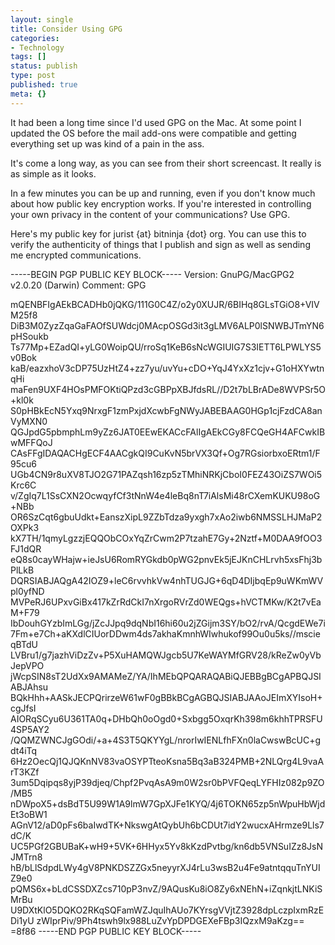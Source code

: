 ```yaml
---
layout: single
title: Consider Using GPG
categories:
- Technology
tags: []
status: publish
type: post
published: true
meta: {}
---
```

It had been a long time since I'd used GPG on the Mac. At some point I updated the OS before the mail add-ons were compatible and getting everything set up was kind of a pain in the ass.


It's come a long way, as you can see from their short screencast. It really is as simple as it looks.





In a few minutes you can be up and running, even if you don't know much about how public key encryption works. If you're interested in controlling your own privacy in the content of your communications? Use GPG.


Here's my public key for jurist {at} bitninja {dot} org. You can use this to verify the authenticity of things that I publish and sign as well as sending me encrypted communications.


-----BEGIN PGP PUBLIC KEY BLOCK-----
Version: GnuPG/MacGPG2 v2.0.20 (Darwin)
Comment: GPG

mQENBFIgAEkBCADHb0jQKG/111G0C4Z/o2y0XUJR/6BIHq8GLsTGiO8+VIVM25f8
DiB3M0ZyzZqaGaFAOfSUWdcj0MAcpOSGd3it3gLMV6ALP0lSNWBJTmYN6pHSoukb
Ts77Mp+EZadQI+yLG0WoipQU/rroSq1KeB6sNcWGIUIG7S3IETT6LPWLYS5v0Bok
kaB/eazxhoV3cDP75UzHtZ4+zz7yu/uvYu+cDO+YqJ4YxXz1cjv+G1oHXYwtnqHi
maFen9UXF4HOsPMFOKtiQPzd3cGBPpXBJfdsRL//D2t7bLBrADe8WVPSr5O+kl0k
S0pHBkEcN5Yxq9NrxgF1zmPxjdXcwbFgNWyJABEBAAG0HGp1cjFzdCA8anVyMXN0
QGJpdG5pbmphLm9yZz6JAT0EEwEKACcFAlIgAEkCGy8FCQeGH4AFCwkIBwMFFQoJ
CAsFFgIDAQACHgECF4AACgkQI9CuKvN5brVX3Qf+Og7RGsiorbxoERtm1/F95cu6
UGb4CN9r8uXV8TJO2G71PAZqsh16zp5zTMhiNRKjCboI0FEZ43OiZS7WOi5Krc6C
v/ZgIq7L1SsCXN2OcwqyfCf3tNnW4e4leBq8nT7iAlsMi48rCXemKUKU98oG+NBb
OR6SzCqt6gbuUdkt+EanszXipL9ZZbTdza9yxgh7xAo2iwb6NMSSLHJMaP2OXPk3
kX7TH/1qmyLgzzjEQQObCOxYqZrCwm2P7tzahE7Gy+2Nztf+M0DAA9fOO3FJ1dQR
eQ8s0cayWHajw+ieJsU6RomRYGkdb0pWG2pnvEk5jEJKnCHLrvh5xsFhj3bPlLkB
DQRSIABJAQgA42IOZ9+leC6rvvhkVw4nhTUGJG+6qD4DIjbqEp9uWKmWVpl0yfND
MVPeRJ6UPxvGiBx417kZrRdCkI7nXrgoRVrZd0WEQgs+hVCTMKw/K2t7vEaM+F79
IbDouhGYzbImLGg/jZcJJpq9dqNbI16hi60u2jZGijm3SY/bO2/rvA/QcgdEWe7i
7Fm+e7Ch+aKXdlCIUorDDwm4ds7akhaKmnhWIwhukof99Ou0u5ks//mscieqBTdU
LVBru1/g7jazhViDzZv+P5XuHAMQWJgcb5U7KeWAYMfGRV28/kReZw0yVbJepVPO
jWcpSIN8sT2UdXx9AMAMeZ/YA/IhMEbQPQARAQABiQJEBBgBCgAPBQJSIABJAhsu
BQkHhh+AASkJECPQrirzeW61wF0gBBkBCgAGBQJSIABJAAoJEImXYIsoH+cgJfsI
AIORqSCyu6U361TA0q+DHbQh0oOgd0+Sxbgg5OxqrKh398m6khhTPRSFU4SP5AY2
/QQMZWNCJgGOdi/+a+4S3T5QKYYgL/nrorIwIENLfhFXn0laCwswBcUC+gdt4iTq
6Hz2OecQj1QJQKnNV83vaOSYPTteoKsna5Bq3aB324PMB+2NLQrg4L9vaArT3KZf
3um5Dqipqs8yjP39djeq/Chpf2PvqAsA9m0W2sr0bPVFQeqLYFHIz082p9ZO/MB5
nDWpoX5+dsBdT5U99W1A9lmW7GpXJFe1KYQ/4j6TOKN65zp5nWpuHbWjdEt3oBW1
AGnV12/aD0pFs6baIwdTK+NkswgAtQybUh6bCDUt7idY2wucxAHrmze9Lls7dC/K
UC5PGf2GBUBaK+wH9+5VK+6HHyx5Yv8kKzdPvtbg/kn6db5VNSuIZz8JsNJMTrn8
hB/bLlSdpdLWy4gV8PNKDSZZGx5neyyrXJ4rLu3wsB2u4Fe9atntqquTnYUIZ9e0
pQMS6x+bLdCSSDXZcs710pP3nvZ/9AQusKu8iO8Zy6xNEhN+iZqnkjtLNKiSMrBu
U9DXtKlO5DQKO2RKqSQFamWZJquIhAUo7KYrsgVVjtZ3928dpLczpIxmRzEDi1yU
zWIprPiv/9Ph4tswh9lx988LuZvYpDPDGEXeFBp3IQzxM9aKzg==
=8f86
-----END PGP PUBLIC KEY BLOCK-----
